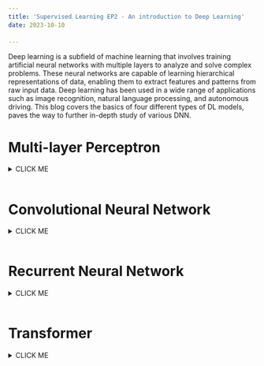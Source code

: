 ```yaml
---
title: 'Supervised Learning EP2 - An introduction to Deep Learning'
date: 2023-10-10

---
```


Deep learning is a subfield of machine learning that involves training artificial neural networks with multiple layers to analyze and solve complex problems. These neural networks are capable of learning hierarchical representations of data, enabling them to extract features and patterns from raw input data. Deep learning has been used in a wide range of applications such as image recognition, natural language processing, and autonomous driving. This blog covers the basics of four different types of DL models, paves the way to further in-depth study of various DNN.

Multi-layer Perceptron
======
<details><summary>CLICK ME</summary>

Multi-Layer Perceptron (MLP) is a type of feedforward artificial neural network (ANN) that consists of multiple layers of interconnected neurons. The output of each neuron in a layer is then passed on to the next layer, and this process continues through all the layers in the architecture. MLPs have shown great success in many artificial intelligence applications, such as image recognition, natural language processing, and speech recognition.<br> Let's review the single layer perceptron first. The perceptron model does a weighted sum operation to an input instance $x$ and uses sign function (activation function) to generate final classification results. MLP expands perceptron by applying different activation functions and sets the output from current perceptron as the input to the next perceptron. Layers between input layer and output layer is called hidden layers, which contain non-linear activation functions.
<br>
<img src='/images/img/deep_learning/MLP.png' alt="SLP & MLP">
<br>
 
Several commonly used activation functions:
1. Sigmoid
$$
f(x)=\frac{1}{1+exp(-x)}\\
f^{\prime}(x)=\frac{exp(-x)}{(1+exp(-x))^2}=f(x)(1-f(x))
$$
2. Rectified linear unit (Relu)
$$
f(x)= \begin{cases}
x, x \geq 0\\[1ex]
0, x \lt 0
\end{cases}\\
f^{\prime}(x)=\begin{cases}
1, x \geq 0\\[1ex]
0, x \lt 0
\end{cases}
$$
3. Tanh
$$
f(x)=\frac{2}{1+exp(-2x)}-1\\
f^{\prime}(x)=\frac{4 exp(-2x)}{(1+exp(-2x))^2}=1-f(x)^2
$$
<br>
<img src='/images/img/deep_learning/activation.png' alt="Activation functions">
<br>
How to set the number of layers and number of neurons per layer? So far we have not found one model structure that fits all problems, we can find a suitable architecture for a specific task using neural architecture search (NAS). Modern deep neural networks usually have tens or hundreds of layers, although we have Universality Approximation Theorem: 2-layer net with linear output with some squashing non-linearity in hidden units can approximate any continuous function over compact domain to arbitrary accuracy (given enough hidden units!)


</details>
<br>

Convolutional Neural Network
======
<details><summary>CLICK ME</summary>

Convolutional neural networks (CNN) are simply neural networks that use convolution in place of general matrix multiplication in at least one of their layers. CNNs are known for their ability to extract features from images, and they can be trained to recognize patterns within them. You may heard of convolution in signal processing. For 2-D image signal, convolution operation can be written as:
$$
f(x,y)=(g*k)(x,y)=\sum_{m} \sum_{n} g(i-m,i-n) k(m,n)
$$

where $*$ is convolution operation, $g$ is 2-D image data and $k$ is convolution kernel. First rotate the convolution kernel 180 degrees clockwise, and then do element-wise dot production.
In fact, convolution in CNN is not the same convolution operation as mentioned above. It is actually a correlation operation, which directly perform element-wise dot production between kernel and image patches. <br>
In a CNN with multiple layers, neurons in a layer are only connected to a small region of the layer before it, which is so-called local connectivity. One kernel matrix or kernel map is shared between all the patches of an image, namely weight sharing, which allows to learn shift-invariant filter kernels (same feature would be recognized no matter it's location in an image, e.g. a cat will be detected no matter it's on the top left or in the middle of the image) and reduce the number of parameters. <br>Apart from convolutional layers, the design of CNNs involves operations such as pooling layers, non-linearity and fully connected layers. The convolutional layers are responsible for applying filters for feature extraction to the input image, while the pooling layers then reduce the size of the feature map produced by the convolutional layers, and expand the receptive field from local to global. Finally, the fully connected layers are used to  generate prediction result based on the features extracted by the CNN. Take Vgg16 as an example.<br>
<br>
<img src='/images/img/deep_learning/vgg16.png' alt="vgg16 architecture">
<br>
Given a three channel input image (RGB) with size 224 $\times$ 224, Vgg16 first resizes it to 225 $\times$ 225 by adding pixels to the input image (padding, usually fill in zero value pixels around the image), and perform convolution using 64 3 $\times$ 3 conv kernels or filters (obtain 64 feature maps,i.e. output 64 channels, with size 224 $\times$ 224) and Relu. Padding is to keep the size of feature map same as the input image, since the size will be smaller than 224 $\times$ 224 after convolution without padding. Perform the same convolution again, then shrink the feature map size to 112 $\times$ 112 by maxpooling, which picks the maximum of 2 $\times$ 2 square pixel patch as the output pixel value to halve the side length. Repeat conv+Relu+maxpool, followed by three fully connected layers and softmax (predict the probability of each class). Here's the configuration of vgg convnets.
<br>
<img src='/images/img/deep_learning/vgg_p.png' alt="vgg16 configuration">
<br>

Now let's calculate the number of parameters used in a convolution layer and a fully connected layer, to get a better understanding of how a CNN works. A 3  $\times$  3 conv kernel has 9 parameters. The first convolution layer uses 64 kernels with size 3 $\times$ 3 to process a 3-channel image, which has 3 $\times$ 3 $\times$ 3 $\times$ 64 parameters. We can regard it as a cube kernel with size 3 $\times$ 3 $\times$ 3, obtained by multiplying kernel size and input channels. **Parameter amount = (conv kernel size * the number of channels of the input feature map) * the number of conv kernels**. The feature map obtained by the last convolution of VGG-16 is 7 $\times$ 7 $\times$ 512, which is expanded into a one-dimensional vector 1 $\times$ 4096 by the first fully connected layer. How to do that? We actually employ 4096 cube kernels with size 7 $\times$ 7 $\times$ 512 to do convolution operation on the feature map. The number of parameters of the first FC layer is 7 $\times$ 7 $\times$ 512 $\times$ 4096, a huge number!<br>
Vgg chooses smaller conv kernel compared to the 7 $\times$ 7 kernel used in Alexnet, which reduce the amount of parameters. Resnet, a famous CNN afer Vgg, introduces a short-cut structure to effectively alleviate the deep network degradation. Batch normalization and regularization operations such as drop out and weight decay are usually used in a CNN, which deserves a new blog to introduce.

</details>
<br>

Recurrent Neural Network
======
<details><summary>CLICK ME</summary>

Recurrent Neural Networks (RNN) are designed to analyze sequence data, such as text or time series data. RNNs have shown great success in a wide range of natural language processing tasks, such as speech recognition, machine translation, and text generation. They are also used in many applications related to time series analysis, such as forecasting and trend prediction. A RNN could be represented in a succinct way:
<br>
<img src='/images/img/deep_learning/RNN.png' alt="RNN">
<br>

The hidden state $h_t$ is decided by $x_t$ and $h_{t-1}$ the hidden state at time $t-1$, $f_w$ injects non-linear weights into $x_t,h_{t-1}$. Classifier usually is a non-linear operation using softmax, assuming the output $y_t$ represents a probability:
$$
h_t=tanh(W_x x_t + W_h h_{t-1}) \\
y_t = softmax(W_y h_t)
$$

The unfolded graph provides an explicit description of which computations to perform:
<br>
<img src='/images/img/deep_learning/RNN(unfold).png' alt="RNN(unfold)">
<br>
RNNs are typically trained using backpropagation through time (BPTT), the unfolded network is treated as one big feed-forward network that accepts the whole time series as input. The weight updates are computed for each copy in the unfolded network, then summed or averaged and applied to the RNN weights. Here the loss function we use is cross entroy, and $y_{t_i}$ is the prediction of class $i, i=1,2,...,n$ (assume that we $n$ classes, the dimention of vector $y_t$ is $n \times 1$). 
{{< math >}}
$$
E(y,\hat y) = \sum_t E(y_t,\hat y_t) \\
E(y_t,\hat y_t) = - \sum_i \hat y_{t_i} log y_{t_i}\\
\frac{\partial e_3}{\partial W_y}=\frac{\partial e_3}{\partial y_3} \frac{\partial y_3}{\partial W_y}=(\hat y_3 -y_3) \otimes h_3
$$
{{< /math >}}
$\otimes$ is outer product.
{{< math >}}
$$
\begin{aligned}
h_t&=tanh(W_x x_t + W_h h_{t-1})\\
\frac{\partial e_3}{\partial W_h} &= \frac{\partial e_3}{\partial y_3} \frac{\partial y_3}{\partial h_3}\frac{\partial h_3}{\partial W_h} \\&=\sum_{k=1}^3 \frac{\partial e_3}{\partial y_3} \frac{\partial y_3}{\partial h_3}\frac{\partial h_3}{\partial h_k}\frac{\partial h_k}{\partial W_h}
\end{aligned}
$$
{{< /math >}}
The weights $W_h$ are shared and the partial derivative of $e_3$ with respect to $W_h$ is contributed by $h_1,h_2,h_3$. If input sequences are comprised of thousands of timesteps, then the same amount of derivatives required for a single update weight update. This can cause weights to vanish or explode, thus poor model performance.
BPTT can be computationally expensive as the number of timesteps increases, as a result, we use truncated BPTT instead:
1. Present a sequence of k1
timesteps of input and output pairs to the network.
2. Unroll the network then calculate and accumulate errors across k2
 timesteps.
3. Roll-up the network and update weights.
4. Repeat.
<br>
<img src='/images/img/deep_learning/BPTT.png' alt="BPTT">
<br>
Most frequently used RNNs such as LSTM and GRU are not displayed here.

</details>
<br>

Transformer
======
<details><summary>CLICK ME</summary>

In recent years, transformers has shown it power in natural language process. Applications like Google translate, ChatGPT are based on the transformer architecture, which uses self-attention mechanism to process sequencial data in parallel and catch long-range dependency. 
<br>
<img src='/images/img/deep_learning/transformer.png' alt="Transformer">

<br>
RNN has poor parallel capabilities and easily forgets long-distance information, but self-attention overcomes these shortcomings. The attention mechanism allows the model to focus on specific parts of the input sequence and produce a weighted representation of the entire sequence, which can then be used for classification or prediction Let's see what happens to the input text.
1. Each input word is turned into a vector using an embedding algorithm;
2. Create 3 vectors from each input embedding(X), i.e. query(Q), key(K), value(V) by multiplying three matrices learned during the training process.
$$
Q=XW^q,K=XW^k,V=XW^v
$$
3. Calculate a attention score for each word/embedding by scaled dot product of query and value matrix, and get the output value matrix of each word, which is then input to the next layer.
$$
Score(Q,K)=\frac{QK^T}{\sqrt{d_k}} \\
Output_v(Q,K,V)=softmax(Score(Q,K))V
$$

where Score(Q,K) is the attention score and Output_v(Q,K,V) is the output value of the attention layer, $d_k$ is the dimention of key vector. Specificly, the attention score of one word is calculated by sum all dot product between its query and all other key matrices, as displayed below (thanks to the author of this amazing gif):
<br>
<img src='/images/img/deep_learning/self-attention.gif' alt="Self-attention calculation process">
<br>
4. Each sub-layer (self-attention, ffnn) in each encoder has a residual connection around it, and is followed by layer-normalization step.
5. For the original transformer structure which is a encoder-decoder structure, the output of encoders is integrated into the decoder by encoder-decoder attention layer, decoder only structure (GPT) also works perfectly, which reveals the charm of self-attention mechanism.

To capture more information in the input text, or gives the attention layer multiple “representation subspaces”, multi-head attention is normally used instead of plain self attention. In essence, we train multiple small weight matrices and concatenate the results into a big matrix. The calculation method of each result is the same as the calculation method of single-head attention. Finally, the generated b is connected to generate the final result.
See the Img refered from: http://jalammar.github.io/illustrated-transformer/ . Another blog helps to understand the details of multi-head attention: https://hungsblog.de/en/technology/learnings/visual-explanation-of-multi-head-attention/
<br>
<img src='/images/img/deep_learning/Multi-Head-Attention.png' alt="Multi-Head Attention">
<br>
Masked Multi-head attention is to force the model to only see the sequence on its left and masks the sequence on its right, which prevent cheating while decoding. In practice, just add negative infinity to each value in the upper triangle part of attention score matrix (excluding diagonal), since softmax will naturally ignore small numbers.

The transformer architecture also showed comparable performance to CNN in computer vision tasks after vision transformer (ViT) came out. More details will be added here after further research results appear.


</details>

